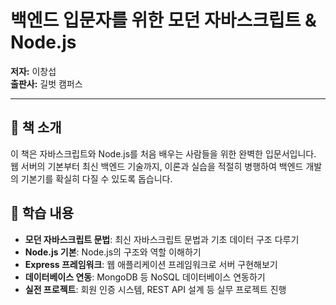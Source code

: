 # 백엔드 입문자를 위한 모던 자바스크립트 & Node.js
**저자:** 이창섭  
**출판사:** 길벗 캠퍼스  

---

## 📘 책 소개
이 책은 자바스크립트와 Node.js를 처음 배우는 사람들을 위한 완벽한 입문서입니다. 웹 서버의 기본부터 최신 백엔드 기술까지, 이론과 실습을 적절히 병행하여 백엔드 개발의 기본기를 확실히 다질 수 있도록 돕습니다.

## 🚀 학습 내용
- **모던 자바스크립트 문법**: 최신 자바스크립트 문법과 기초 데이터 구조 다루기
- **Node.js 기본**: Node.js의 구조와 역할 이해하기
- **Express 프레임워크**: 웹 애플리케이션 프레임워크로 서버 구현해보기
- **데이터베이스 연동**: MongoDB 등 NoSQL 데이터베이스 연동하기
- **실전 프로젝트**: 회원 인증 시스템, REST API 설계 등 실무 프로젝트 진행

